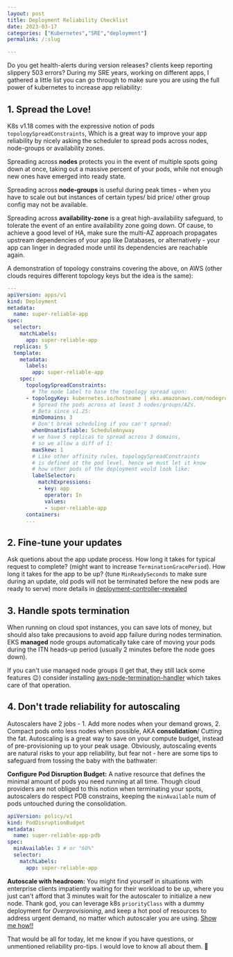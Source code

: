```yaml
---
layout: post
title: Deployment Reliability Checklist
date: 2023-03-17
categories: ["Kubernetes","SRE","deployment"]
permalink: /:slug

---
```


Do you get health-alerts during version releases? clients keep reporting slippery 503 errors? During my SRE years, working on different apps, I gathered a little list you can go through to make sure you are using the full power of kubernetes to increase app reliability:

## 1. Spread the Love!
K8s v1.18 comes with the expressive notion of pods `topologySpreadConstraints`, Which is a great way to improve your app reliability by nicely asking the scheduler to spread pods across nodes, node-groups or availability zones.

Spreading across **nodes** protects you in the event of multiple spots going down at once, taking out a massive percent of your pods, while not enough new ones have emerged into ready state.

Spreading across **node-groups** is useful during peak times - when you have to scale out but instances of certain types/ bid price/ other group config may not be available.

Spreading across **availability-zone** is a great high-availability safeguard, to tolerate the event of an entire availability zone going down. Of cause, to achieve a good level of HA, make sure the multi-AZ approach propagates upstream dependencies of your app like Databases, or alternatively - your app can linger in degraded mode until its dependencies are reachable again.

A demonstration of topology constrains covering the above, on AWS (other clouds requires different topology keys but the idea is the same):
```yaml
---
apiVersion: apps/v1
kind: Deployment
metadata:
  name: super-reliable-app
spec:
  selector:
    matchLabels:
      app: super-reliable-app
  replicas: 5
  template: 
    metadata:
      labels:
        app: super-reliable-app
    spec:
      topologySpreadConstraints:
        # The node label to base the topology spread upon:
      - topologyKey: kubernetes.io/hostname | eks.amazonaws.com/nodegroup | failure-domain.beta.kubernetes.io/zone
        # Spread the pods across at least 3 nodes/groups/AZs.
        # Beta since v1.25:
        minDomains: 3
        # Don't break scheduling if you can't spread:
        whenUnsatisfiable: ScheduleAnyway
        # we have 5 replicas to spread across 3 domains,
        # so we allow a diff of 1:
        maxSkew: 1
        # Like other affinity rules, topologySpreadConstraints
        # is defined at the pod level, hence we must let it know
        # how other pods of the deployment would look like:
        labelSelector: 
          matchExpressions:
          - key: app
            operator: In
            values:
            - super-reliable-app
      containers:
      ...
```

## 2. Fine-tune your updates
Ask quetions about the app update process. How long it takes for typical request to complete? (might want to increase `TerminationGracePeriod`). How long it takes for the app to be up? (tune `MinReadySeconds` to make sure during an update, old pods will not be terminated before the new pods are ready to serve) more details in [deployment-controller-revealed](https://efrat19.github.io/kubephoric/deployment-controller-revealed)

## 3. Handle spots termination
When running on cloud spot instances, you can save lots of money, but should also take precausions to avoid app failure during nodes termination. EKS **managed** node groups automatically take care of moving your pods during the ITN heads-up period (usually 2 minutes before the node goes down).

If you can't use managed node groups (I get that, they still lack some features :wink:) consider installing [aws-node-termination-handler](https://github.com/aws/aws-node-termination-handler) which takes care of that operation.

## 4. Don't trade reliability for autoscaling
Autoscalers have 2 jobs - 1. Add more nodes when your demand grows, 2. Compact pods onto less nodes when possible, AKA **consolidation**/ Cutting the fat. Autoscaling is a great way to save on your compute budget, instead of pre-provisioning up to your peak usage.
Obviously, autoscaling events are natural risks to your app reliability, but fear not - here are some tips to safeguard from tossing the baby with the bathwater:

**Configure Pod Disruption Budget:**
A native resource that defines the minimal amount of pods you need running at all time. Though cloud providers are not obliged to this notion when terminating your spots, autoscalers do respect PDB constrains, keeping the `minAvailable` num of pods untouched during the consolidation. 
```yaml
apiVersion: policy/v1
kind: PodDisruptionBudget
metadata:
  name: super-reliable-app-pdb
spec:
  minAvailable: 3 # or "60%"
  selector:
    matchLabels:
      app: super-reliable-app
```

**Autoscale with headroom:**
You might find yourself in situations with enterprise clients impatiently waiting for their workload to be up, where you just can't afford that 3 minutes wait for the autoscaler to initialize a new node. Thank god, you can leverage k8s `priorityClass` with a dummy deployment for *Overprovisioning*, and keep a hot pool of resources to address urgent demand, no matter which autoscaler you are using. [Show me how!!](https://github.com/kubernetes/autoscaler/blob/master/cluster-autoscaler/FAQ.md#how-can-i-configure-overprovisioning-with-cluster-autoscaler)

That would be all for today, let me know if you have questions, or unmentioned reliability pro-tips. I would love to know all about them. :blue_heart: